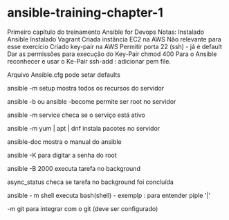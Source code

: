 # ansible-training-chapter-1
Primeiro capítulo do treinamento Ansible for Devops
Notas:
Instalado Ansible
Instalado Vagrant
Criada instância EC2 na AWS
  Não relevante para esse exercício
Criado key-pair na AWS
Permitir porta 22 (ssh) - já é default
Dar as permissões para execução do Key-Pair
  chmod 400
Para o Ansible reconhecer e usar o Ke-Pair
  ssh-add : adicionar pem file.

Arquivo Ansible.cfg
  pode setar defaults
  
ansible -m setup
  mostra todos os recursos do servidor
 
ansible -b ou ansible -become 
  permite ser root no servidor
  
ansible -m service
  checa se o serviço está ativo
 
ansible -m yum | apt | dnf
  instala pacotes no servidor
  
 ansible-doc 
  mostra o manual do ansible
  
 ansible -K
  para digitar a senha do root
  
 ansible -B 2000
  executa tarefa no background
  
 async_status
  checa se tarefa no background foi concluída
  
 ansible - m shell
  executa bash(shell) - exemplp : para entender piple '|'
  
 -m git 
  para integrar com o git (deve ser configurado)
  
 

